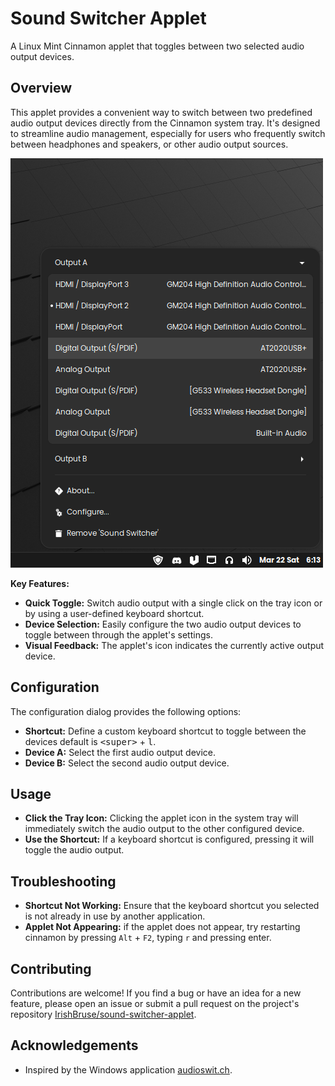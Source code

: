 # Sound Switcher Applet

A Linux Mint Cinnamon applet that toggles between two selected audio output devices.

## Overview

This applet provides a convenient way to switch between two predefined audio output devices directly from the Cinnamon system tray. It's designed to streamline audio management, especially for users who frequently switch between headphones and speakers, or other audio output sources.

![](./screenshot.png)

**Key Features:**

- **Quick Toggle:** Switch audio output with a single click on the tray icon or by using a user-defined keyboard shortcut.
- **Device Selection:** Easily configure the two audio output devices to toggle between through the applet's settings.
- **Visual Feedback:** The applet's icon indicates the currently active output device.

## Configuration

The configuration dialog provides the following options:

- **Shortcut:** Define a custom keyboard shortcut to toggle between the devices default is <kbd>\<super\></kbd> + <kbd>l</kbd>.
- **Device A:** Select the first audio output device.
- **Device B:** Select the second audio output device.

## Usage

- **Click the Tray Icon:** Clicking the applet icon in the system tray will immediately switch the audio output to the other configured device.
- **Use the Shortcut:** If a keyboard shortcut is configured, pressing it will toggle the audio output.

## Troubleshooting

- **Shortcut Not Working:** Ensure that the keyboard shortcut you selected is not already in use by another application.
- **Applet Not Appearing:** if the applet does not appear, try restarting cinnamon by pressing `Alt` + `F2`, typing `r` and pressing enter.

## Contributing

Contributions are welcome! If you find a bug or have an idea for a new feature, please open an issue or submit a pull request on the project's repository [IrishBruse/sound-switcher-applet](https://github.com/IrishBruse/sound-switcher-applet).

## Acknowledgements

- Inspired by the Windows application [audioswit.ch](https://audioswit.ch/er).
